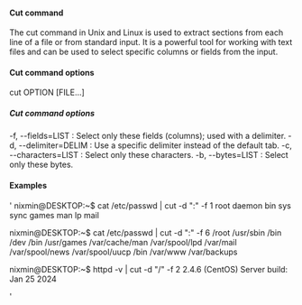 #### Cut command

The cut command in Unix and Linux is used to extract sections from each line of a file or from standard input. It is a powerful tool for working with text files and can be used to select specific columns or fields from the input.

#### Cut command options

cut OPTION [FILE...]

##### Cut command options

-f, --fields=LIST : Select only these fields (columns); used with a delimiter.
-d, --delimiter=DELIM : Use a specific delimiter instead of the default tab.
-c, --characters=LIST : Select only these characters.
-b, --bytes=LIST : Select only these bytes.

#### Examples 
'
nixmin@DESKTOP:~$ cat /etc/passwd | cut -d ":" -f 1
root
daemon
bin
sys
sync
games
man
lp
mail

nixmin@DESKTOP:~$ cat /etc/passwd | cut -d ":" -f 6
/root
/usr/sbin
/bin
/dev
/bin
/usr/games
/var/cache/man
/var/spool/lpd
/var/mail
/var/spool/news
/var/spool/uucp
/bin
/var/www
/var/backups

nixmin@DESKTOP:~$ httpd -v | cut -d "/" -f 2
2.4.6 (CentOS)
Server build: Jan 25 2024

'



